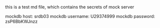 this is a test md file, which contains the secrets of mock server

mockdb host: srdb03
mockdb username: U29374999
mockdb password: zsP6BbKWJnzz
